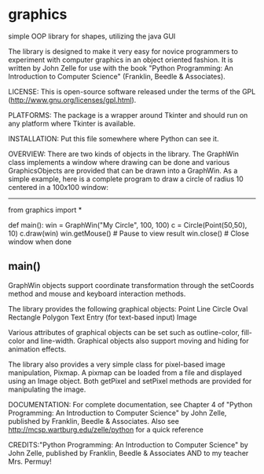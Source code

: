 # graphics
simple OOP library for shapes, utilizing the java GUI

The library is designed to make it very easy for novice programmers to
experiment with computer graphics in an object oriented fashion. It is
written by John Zelle for use with the book "Python Programming: An
Introduction to Computer Science" (Franklin, Beedle & Associates).

LICENSE: This is open-source software released under the terms of the
GPL (http://www.gnu.org/licenses/gpl.html).

PLATFORMS: The package is a wrapper around Tkinter and should run on
any platform where Tkinter is available.

INSTALLATION: Put this file somewhere where Python can see it.

OVERVIEW: There are two kinds of objects in the library. The GraphWin
class implements a window where drawing can be done and various
GraphicsObjects are provided that can be drawn into a GraphWin. As a
simple example, here is a complete program to draw a circle of radius
10 centered in a 100x100 window:

--------------------------------------------------------------------
from graphics import *

def main():
    win = GraphWin("My Circle", 100, 100)
    c = Circle(Point(50,50), 10)
    c.draw(win)
    win.getMouse() # Pause to view result
    win.close()    # Close window when done

main()
--------------------------------------------------------------------
GraphWin objects support coordinate transformation through the
setCoords method and mouse and keyboard interaction methods.

The library provides the following graphical objects:
    Point
    Line
    Circle
    Oval
    Rectangle
    Polygon
    Text
    Entry (for text-based input)
    Image

Various attributes of graphical objects can be set such as
outline-color, fill-color and line-width. Graphical objects also
support moving and hiding for animation effects.

The library also provides a very simple class for pixel-based image
manipulation, Pixmap. A pixmap can be loaded from a file and displayed
using an Image object. Both getPixel and setPixel methods are provided
for manipulating the image.

DOCUMENTATION: For complete documentation, see Chapter 4 of "Python
Programming: An Introduction to Computer Science" by John Zelle,
published by Franklin, Beedle & Associates.  Also see
http://mcsp.wartburg.edu/zelle/python for a quick reference

CREDITS:"Python Programming: An Introduction to Computer Science" by John Zelle, published by Franklin, Beedle & Associates
AND to my teacher Mrs. Permuy!
